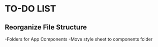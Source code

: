 # TO-DO LIST

## Reorganize File Structure
-Folders for App Components
-Move style sheet to components folder
